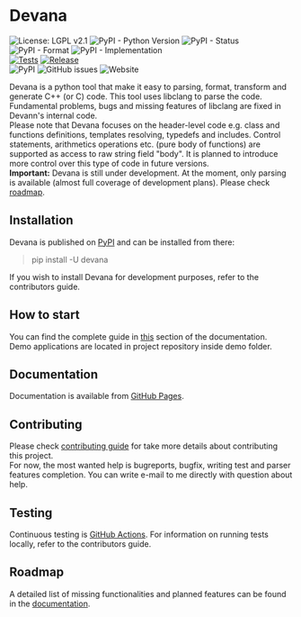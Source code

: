 Devana
======
![License: LGPL v2.1](https://img.shields.io/github/license/jhnw/devana)
![PyPI - Python Version](https://img.shields.io/pypi/pyversions/devana)
![PyPI - Status](https://img.shields.io/pypi/status/devana)
![PyPI - Format](https://img.shields.io/pypi/format/devana)
![PyPI - Implementation](https://img.shields.io/pypi/implementation/devana)
\
[![Tests](https://github.com/JhnW/devana/actions/workflows/tests.yml/badge.svg?branch=main)](https://github.com/JhnW/devana/actions/workflows/tests.yml)
[![Release](https://github.com/JhnW/devana/actions/workflows/release.yml/badge.svg)](https://github.com/JhnW/devana/actions/workflows/release.yml)
\
![PyPI](https://img.shields.io/pypi/v/devana)
![GitHub issues](https://img.shields.io/github/issues/jhnw/devana)
![Website](https://img.shields.io/website?url=https%3A%2F%2Fjhnw.github.io%2Fdevana%2F)

Devana is a python tool that make it easy to parsing, format, transform and generate C++ (or C) code. 
This tool uses libclang to parse the code. Fundamental problems, bugs and missing features of libclang are fixed in 
Devann's internal code.\
Please note that Devana focuses on the header-level code e.g. class and functions definitions, templates resolving, 
typedefs and includes. Control statements, arithmetics operations etc. (pure body of functions) are supported as access
to raw string field "body". It is planned to introduce more control over this type of code in future versions.   
**Important:** Devana is still under development. At the moment, only parsing is available 
(almost full coverage of development plans). Please check [roadmap](http://jhnw.github.io/devana/roadmap.html).

## Installation
Devana is published on [PyPI](https://pypi.org/project/devana/) and can be installed from there:
>pip install -U devana

If you wish to install Devana for development purposes, refer to the contributors guide.

## How to start
You can find the complete guide in [this](http://jhnw.github.io/devana/how_to_start.html) section of the documentation.\
Demo applications are located in project repository inside demo folder.

## Documentation
Documentation is available from [GitHub Pages](http://jhnw.github.io/devana).

## Contributing
Please check [contributing guide](http://jhnw.github.io/devana/contributing.html) for take more details about contributing this project.\
For now, the most wanted help is bugreports, bugfix, writing test and parser features completion. You can write e-mail
to me directly with question about help.

## Testing
Continuous testing is [GitHub Actions](https://github.com/JhnW/devana/actions).
For information on running tests locally, refer to the contributors guide.

## Roadmap
A detailed list of missing functionalities and planned features can be found in the 
[documentation](http://jhnw.github.io/devana/roadmap.html).

